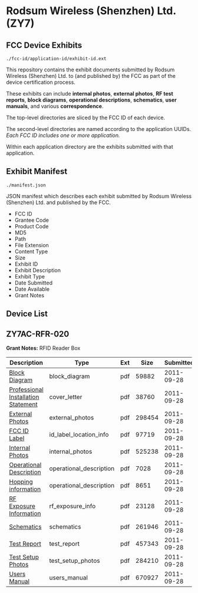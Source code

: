 # Rodsum Wireless (Shenzhen) Ltd. (ZY7)
## FCC Device Exhibits

```
./fcc-id/application-id/exhibit-id.ext
```

This repository contains the exhibit documents submitted by Rodsum Wireless (Shenzhen) Ltd. to (and published by) the FCC as part of the device certification process.

These exhibits can include **internal photos**, **external photos**, **RF test reports**, **block diagrams**, **operational descriptions**, **schematics**, **user manuals**, and various **correspondence**.

The top-level directories are sliced by the FCC ID of each device.

The second-level directories are named according to the application UUIDs. *Each FCC ID includes one or more application.*

Within each application directory are the exhibits submitted with that application. 

## Exhibit Manifest

```
./manifest.json
```

JSON manifest which describes each exhibit submitted by Rodsum Wireless (Shenzhen) Ltd. and published by the FCC.

- FCC ID
- Grantee Code
- Product Code
- MD5
- Path
- File Extension
- Content Type
- Size
- Exhibit ID
- Exhibit Description
- Exhibit Type
- Date Submitted
- Date Available
- Grant Notes

## Device List
## ZY7AC-RFR-020
**Grant Notes:** RFID Reader Box

| Description | Type | Ext | Size | Submitted | Available |
| ----------- | ---- | --- | ---- | --------- | --------- |
| [Block Diagram](ZY7AC-RFR-020/1c0c029afedc705b8310f81feeed44eb/1551337.pdf) | block_diagram | pdf | 59882 | 2011-09-28 | 2011-09-28 |
| [Professional Installation Statement](ZY7AC-RFR-020/1c0c029afedc705b8310f81feeed44eb/1551338.pdf) | cover_letter | pdf | 38760 | 2011-09-28 | 2011-09-28 |
| [External Photos](ZY7AC-RFR-020/1c0c029afedc705b8310f81feeed44eb/1551339.pdf) | external_photos | pdf | 298454 | 2011-09-28 | 2011-09-28 |
| [FCC ID Label](ZY7AC-RFR-020/1c0c029afedc705b8310f81feeed44eb/1551340.pdf) | id_label_location_info | pdf | 97719 | 2011-09-28 | 2011-09-28 |
| [Internal Photos](ZY7AC-RFR-020/1c0c029afedc705b8310f81feeed44eb/1551341.pdf) | internal_photos | pdf | 525238 | 2011-09-28 | 2011-09-28 |
| [Operational Description](ZY7AC-RFR-020/1c0c029afedc705b8310f81feeed44eb/1551342.pdf) | operational_description | pdf | 7028 | 2011-09-28 | 2011-09-28 |
| [Hopping information](ZY7AC-RFR-020/1c0c029afedc705b8310f81feeed44eb/1551348.pdf) | operational_description | pdf | 8651 | 2011-09-28 | 2011-09-28 |
| [RF Exposure Information](ZY7AC-RFR-020/1c0c029afedc705b8310f81feeed44eb/1551343.pdf) | rf_exposure_info | pdf | 23128 | 2011-09-28 | 2011-09-28 |
| [Schematics](ZY7AC-RFR-020/1c0c029afedc705b8310f81feeed44eb/1551344.pdf) | schematics | pdf | 261946 | 2011-09-28 | 2011-09-28 |
| [Test Report](ZY7AC-RFR-020/1c0c029afedc705b8310f81feeed44eb/1551345.pdf) | test_report | pdf | 457343 | 2011-09-28 | 2011-09-28 |
| [Test Setup Photos](ZY7AC-RFR-020/1c0c029afedc705b8310f81feeed44eb/1551346.pdf) | test_setup_photos | pdf | 284210 | 2011-09-28 | 2011-09-28 |
| [Users Manual](ZY7AC-RFR-020/1c0c029afedc705b8310f81feeed44eb/1551347.pdf) | users_manual | pdf | 670927 | 2011-09-28 | 2011-09-28 |
